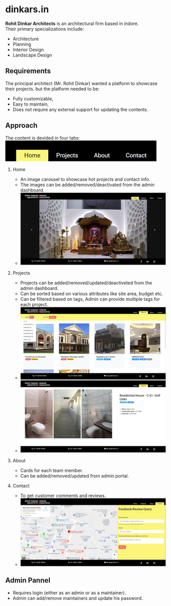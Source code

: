 # dinkars.in

**Rohit Dinkar Architects** is an architectural firm based in indore.  
Their primary specializations include:

- Architecture
- Planning
- Interior Design
- Landscape Design

## Requirements

The principal architect (Mr. Rohit Dinkar) wanted a platform to showcase their projects. but the platform needed to be:

- Fully customizable,
- Easy to maintain,
- Does not require any external support for updating the contents.

## Approach

The content is devided in four tabs:  
![tabs.jpg](readme/tabs.jpg)

1. Home  
    - An image carousel to showcase hot projects and contact info.
    - The images can be added/removed/deactivated from the admin dashboard.
    - ![homepage](readme/home.jpg)

2. Projects  
    - Projects can be added/removed/updated/deactiveted from the admin dashboard.
    - Can be sorted based on various attributes like site area, budget etc.
    - Can be filtered based on tags, Admin can provide multiple tags for each project.
    - ![Projects](readme/projects.jpg)
    - ![Details](readme/details.jpg)

3. About
    - Cards for each team member.
    - Can be added/removed/updated from admin portal.

4. Contact
    - To get customer comments and reviews.
    - ![Contact](readme/contact.jpg)

## Admin Pannel

- Requires login (either as an admin or as a maintainer).
- Admin can add/remove maintainers and update his password.
